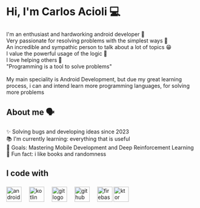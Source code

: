 <h1 align="left">Hi, I'm Carlos Acioli 💻</h1>

###

<p align="left">I'm an enthusiast and hardworking android developer 📱<br>Very passionate for resolving problems with the simplest ways 🧐 <br>An incredible and sympathic person to talk about a lot of topics 😁	<br>I value the powerful usage of  the logic  🧠		<br>I love helping others 🤝<br>"Programming is a tool to solve problems"<br><br>My main speciality is Android Development, but due my great learning process, i can and intend learn more programming languages, for solving more problems</p>

###

<h2 align="left">About me 🗣</h2>

###

<p align="left">✨ Solving bugs and developing ideas since 2023<br>📚 I'm currently learning: everything that is useful <br>🎯 Goals: Mastering Mobile Development and Deep Reinforcement Learning<br>🎲 Fun fact: i like books and randomness</p>

###

<h2 align="left">I code with</h2>

###

<div align="left">
  <img src="https://upload.wikimedia.org/wikipedia/commons/thumb/c/c1/Android_Studio_icon_%282023%29.svg/800px-Android_Studio_icon_%282023%29.svg.png" height="40" alt="androidstudio logo"  />
  <img width="12" />
  <img src="https://cdn.jsdelivr.net/gh/devicons/devicon/icons/kotlin/kotlin-original.svg" height="40" alt="kotlin logo"  />
  <img width="12" />
  <img src="https://cdn.jsdelivr.net/gh/devicons/devicon/icons/git/git-original.svg" height="40" alt="git logo"  />
  <img width="12" />
  <img src="https://cdn.jsdelivr.net/gh/devicons/devicon/icons/github/github-original.svg" height="40" alt="github logo"  />
  <img width="12" />
  <img src="https://cdn.jsdelivr.net/gh/devicons/devicon/icons/firebase/firebase-plain.svg" height="40" alt="firebase logo"  />
  <img src="https://skillicons.dev/icons?i=ktor" height="40" alt="ktor logo" />
</div>

###
